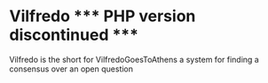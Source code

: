 Vilfredo  *** PHP version discontinued ***
===========================================

Vilfredo is the short for VilfredoGoesToAthens a system for finding a consensus over an open question
